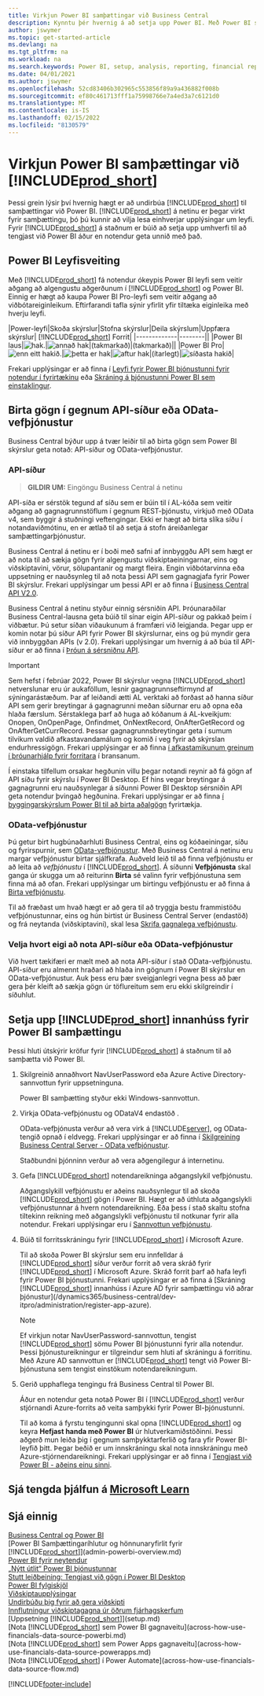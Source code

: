 ```yaml
---
title: Virkjun Power BI samþættingar við Business Central
description: Kynntu þér hvernig á að setja upp Power BI. Með Power BI skýrslum geturðu öðlast innsýn, viðskiptaupplýsingar og afkastavísa (KPI) úr Business Central gögnum.
author: jswymer
ms.topic: get-started-article
ms.devlang: na
ms.tgt_pltfrm: na
ms.workload: na
ms.search.keywords: Power BI, setup, analysis, reporting, financial report, business intelligence, KPI
ms.date: 04/01/2021
ms.author: jswymer
ms.openlocfilehash: 52cd83406b302965c553856f89a9a436882f008b
ms.sourcegitcommit: ef80c461713fff1a75998766e7a4ed3a7c6121d0
ms.translationtype: MT
ms.contentlocale: is-IS
ms.lasthandoff: 02/15/2022
ms.locfileid: "8130579"
---
```

# <a name="enabling-power-bi-integration-with-prod_short"></a>Virkjun Power BI samþættingar við [!INCLUDE[prod_short](includes/prod_short.md)]

Þessi grein lýsir því hvernig hægt er að undirbúa [!INCLUDE[prod_short](includes/prod_short.md)] til samþættingar við Power BI. [!INCLUDE[prod_short](includes/prod_short.md)] á netinu er þegar virkt fyrir samþættingu, þó þú kunnir að vilja lesa einhverjar upplýsingar um leyfi. Fyrir [!INCLUDE[prod_short](includes/prod_short.md)] á staðnum er búið að setja upp umhverfi til að tengjast við Power BI áður en notendur geta unnið með það.

## <a name="power-bi-licensing"></a><a name="license"></a>Power BI Leyfisveiting

Með [!INCLUDE[prod_short](includes/prod_short.md)] fá notendur ókeypis Power BI leyfi sem veitir aðgang að algengustu aðgerðunum í [!INCLUDE[prod_short](includes/prod_short.md)] og Power BI. Einnig er hægt að kaupa Power BI Pro-leyfi sem veitir aðgang að viðbótareiginleikum. Eftirfarandi tafla sýnir yfirlit yfir tiltæka eiginleika með hverju leyfi.

|Power-leyfi|Skoða skýrslur|Stofna skýrslur|Deila skýrslum|Uppfæra skýrslur| [!INCLUDE[prod_short](includes/prod_short.md)] Forrit|
|-------------|--------||
|Power BI laus|![hak.](media/check.png)|![annað hak](media/check.png)|(takmarkað)|(takmarkað)||
|Power BI Pro|![enn eitt hakið.](media/check.png)|![þetta er hak](media/check.png)|![aftur hak](media/check.png)|(ítarlegt)|![síðasta hakið](media/check.png)|

Frekari upplýsingar er að finna í [Leyfi fyrir Power BI þjónustunni fyrir notendur í fyrirtækinu](/power-bi/admin/service-admin-licensing-organization) eða [Skráning á þjónustunni Power BI sem einstaklingur](/power-bi/fundamentals/service-self-service-signup-for-power-bi).

## <a name="expose-data-through-api-pages-or-odata-web-services"></a><a name="exposedata"></a>Birta gögn í gegnum API-síður eða OData-vefþjónustur

Business Central býður upp á tvær leiðir til að birta gögn sem Power BI skýrslur geta notað: API-síður og OData-vefþjónustur.

### <a name="api-pages"></a>API-síður

> **GILDIR UM:** Eingöngu Business Central á netinu 

API-síða er sérstök tegund af síðu sem er búin til í AL-kóða sem veitir aðgang að gagnagrunnstöflum í gegnum REST-þjónustu, virkjuð með OData v4, sem byggir á stuðningi veftengingar. Ekki er hægt að birta slíka síðu í notandaviðmótinu, en er ætlað til að setja á stofn áreiðanlegar samþættingarþjónustur.

Business Central á netinu er í boði með safni af innbyggðu API sem hægt er að nota til að sækja gögn fyrir algengustu viðskiptaeiningarnar, eins og viðskiptavini, vörur, sölupantanir og margt fleira. Engin viðbótarvinna eða uppsetning er nauðsynleg til að nota þessi API sem gagnagjafa fyrir Power BI skýrslur. Frekari upplýsingar um þessi API er að finna í [Business Central API V2.0](/dynamics365/business-central/dev-itpro/api-reference/v2.0/).

Business Central á netinu styður einnig sérsniðin API. Þróunaraðilar Business Central-lausna geta búið til sínar eigin API-síður og pakkað þeim í viðbætur. Þú setur síðan viðaukunum á framfæri við leigjanda. Þegar upp er komin notar þú síður API fyrir Power BI skýrslurnar, eins og þú myndir gera við innbyggðan APIs (v 2.0). Frekari upplýsingar um hvernig á að búa til API-síður er að finna í [Þróun á sérsniðnu API](/dynamics365/business-central/dev-itpro/developer/devenv-develop-custom-api).

> [!IMPORTANT]
> Sem hefst í febrúar 2022, Power BI skýrslur vegna [!INCLUDE[prod_short](includes/prod_short.md)] netverslunar eru úr aukaföllum, lesnir gagnagrunnseftirmynd af sýningarástæðum. Þar af leiðandi ætti AL verktaki að forðast að hanna síður API sem gerir breytingar á gagnagrunni meðan síðurnar eru að opna eða hlaða færslum. Sérstaklega þarf að huga að kóðanum á AL-kveikjum: Onopen, OnOpenPage, Onfindmet, OnNextRecord, OnAfterGetRecord og OnAfterGetCurrRecord. Þessar gagnagrunnsbreytingar geta í sumum tilvikum valdið afkastavandamálum og komið í veg fyrir að skýrslan endurhressigögn. Frekari upplýsingar er að finna [í afkastamikunum greinum í þróunarhjálp fyrir forritara](/dynamics365/business-central/dev-itpro/performance/performance-developer?branch=main#writing-efficient-web-services) í bransanum.
>
> Í einstaka tilfellum orsakar hegðunin villu þegar notandi reynir að fá gögn af API síðu fyrir skýrslu í Power BI Desktop. Ef hins vegar breytingar á gagnagrunni eru nauðsynlegar á síðunni Power BI Desktop sérsniðin API geta notendur þvingað hegðunina. Frekari upplýsingar er að finna [í byggingarskýrslum Power BI til að birta aðalgögn](across-how-use-financials-data-source-powerbi.md#fixing-problems) fyrirtækja.

### <a name="odata-web-services"></a>OData-vefþjónustur

Þú getur birt hugbúnaðarhluti Business Central, eins og kóðaeiningar, síðu og fyrirspurnir, sem [OData-vefþjónustur](/dynamics365/business-central/dev-itpro/webservices/odata-web-services). Með Business Central á netinu eru margar vefþjónustur birtar sjálfkrafa. Auðveld leið til að finna vefþjónustu er að leita að *vefþjónustu* í [!INCLUDE[prod_short](includes/prod_short.md)]. Á síðunni **Vefþjónusta** skal ganga úr skugga um að reiturinn **Birta** sé valinn fyrir vefþjónustuna sem finna má að ofan. Frekari upplýsingar um birtingu vefþjónustu er að finna á [Birta vefþjónustu](across-how-publish-web-service.md).

Til að fræðast um hvað hægt er að gera til að tryggja bestu frammistöðu vefþjónustunnar, eins og hún birtist úr Business Central Server (endastöð) og frá neytanda (viðskiptavini), skal lesa [Skrifa gagnalega vefþjónustu](/dynamics365/business-central/dev-itpro/performance/performance-developer#writing-efficient-web-services).

### <a name="choosing-whether-to-use-api-pages-or-odata-web-services"></a>Velja hvort eigi að nota API-síður eða OData-vefþjónustur

Við hvert tækifæri er mælt með að nota API-síður í stað OData-vefþjónustu. API-síður eru almennt hraðari að hlaða inn gögnum í Power BI skýrslur en OData-vefþjónustur. Auk þess eru þær sveigjanlegri vegna þess að þær gera þér kleift að sækja gögn úr töflureitum sem eru ekki skilgreindir í síðuhlut.

## <a name="set-up-prod_short-on-premises-for-power-bi-integration"></a><a name="setup"></a>Setja upp [!INCLUDE[prod_short](includes/prod_short.md)] innanhúss fyrir Power BI samþættingu

Þessi hluti útskýrir kröfur fyrir [!INCLUDE[prod_short](includes/prod_short.md)] á staðnum til að samþætta við Power BI.

1. Skilgreinið annaðhvort NavUserPassword eða Azure Active Directory-sannvottun fyrir uppsetninguna.

    Power BI samþætting styður ekki Windows-sannvottun.  

2. Virkja OData-vefþjónustu og ODataV4 endastöð .

    OData-vefþjónusta verður að vera virk á [!INCLUDE[server](includes/server.md)], og OData-tengið opnað í eldvegg. Frekari upplýsingar er að finna í [Skilgreining Business Central Server - OData vefþjónustur](/dynamics365/business-central/dev-itpro/administration/configure-server-instance#ODataServices).

    Staðbundni þjónninn verður að vera aðgengilegur á internetinu.

3. Gefa [!INCLUDE[prod_short](includes/prod_short.md)] notendareikninga aðgangslykil vefþjónustu.

    Aðgangslykill vefþjónustu er aðeins nauðsynlegur til að skoða [!INCLUDE[prod_short](includes/prod_short.md)] gögn í Power BI. Hægt er að úthluta aðgangslykli vefþjónustunnar á hvern notendareikning. Eða þess í stað skaltu stofna tiltekinn reikning með aðgangslykli vefþjónustu til notkunar fyrir alla notendur. Frekari upplýsingar eru í [Sannvottun vefþjónustu](/dynamics365/business-central/dev-itpro/webservices/web-services-authentication#generate-a-web-service-access-key).

    <!--
    > [!IMPORTANT]
    > With [!INCLUDE[prod_short](../developer/includes/prod_short.md)] online, the use of access keys (Basic Auth) for web service authentication is [deprecated](/dynamics365/business-central/dev-itpro/upgrade/deprecated-features-w1#accesskeys). We recommend that you use OAuth2 instead. For more information, see [Using OAuth to Authorize Business Central Web Services](/dynamics365/business-central/dev-itpro/webservices/authenticate-web-services-using-oauth).-->

4. Búið til forritsskráningu fyrir [!INCLUDE[prod_short](includes/prod_short.md)] í Microsoft Azure.

    Til að skoða Power BI skýrslur sem eru innfelldar á [!INCLUDE[prod_short](includes/prod_short.md)] síður verður forrit að vera skráð fyrir [!INCLUDE[prod_short](includes/prod_short.md)] í Microsoft Azure. Skráð forrit þarf að hafa leyfi fyrir Power BI þjónustunni. Frekari upplýsingar er að finna á [Skráning [!INCLUDE[prod_short](includes/prod_short.md)] innanhúss í Azure AD fyrir samþættingu við aðrar þjónustur](/dynamics365/business-central/dev-itpro/administration/register-app-azure).

    > [!NOTE]
    > Ef virkjun notar NavUserPassword-sannvottun, tengist [!INCLUDE[prod_short](includes/prod_short.md)] sömu Power BI þjónustunni fyrir alla notendur. Þessi þjónustureikningur er tilgreindur sem hluti af skráningu á forritinu. Með Azure AD sannvottun er [!INCLUDE[prod_short](includes/prod_short.md)] tengt við Power BI-þjónustuna sem tengist einstökum notendareikningum.

    <!-- Windows authentication can also be used but you can't get data from BC in Power BI -->
5. Gerið upphaflega tengingu frá Business Central til Power BI.

    Áður en notendur geta notað Power BI í [!INCLUDE[prod_short](includes/prod_short.md)] verður stjórnandi Azure-forrits að veita samþykki fyrir Power BI-þjónustunni.

    Til að koma á fyrstu tengingunni skal opna [!INCLUDE[prod_short](includes/prod_short.md)] og keyra **Hefjast handa með Power BI** úr hlutverkamiðstöðinni. Þessi aðgerð mun leiða þig í gegnum samþykktarferlið og fara yfir Power BI-leyfið þitt. Þegar beðið er um innskráningu skal nota innskráningu með Azure-stjórnendareikningi. Frekari upplýsingar er að finna í [Tengjast við Power BI - aðeins einu sinni](across-working-with-powerbi.md#connect).


## <a name="see-related-training-at-microsoft-learn"></a>Sjá tengda þjálfun á [Microsoft Learn](/learn/modules/Configure-powerbi-excel-dynamics-365-business-central/index)

## <a name="see-also"></a>Sjá einnig

[Business Central og Power BI](admin-powerbi.md)  
[Power BI Samþættingaríhlutur og hönnunaryfirlit fyrir [!INCLUDE[prod_short](includes/prod_short.md)]](admin-powerbi-overview.md)  
[Power BI fyrir neytendur](/power-bi/consumer/end-user-consumer)  
[„Nýtt útlit“ Power BI þjónustunnar](/power-bi/service-new-look)  
[Stutt leiðbeining: Tengjast við gögn í Power BI Desktop](/power-bi/desktop-quickstart-connect-to-data)  
[Power BI fylgiskjöl](/power-bi/)  
[Viðskiptaupplýsingar](bi.md)  
[Undirbúðu þig fyrir að gera viðskipti](ui-get-ready-business.md)  
[Innflutningur viðskiptagagna úr öðrum fjárhagskerfum](across-import-data-configuration-packages.md)  
[Uppsetning [!INCLUDE[prod_short](includes/prod_short.md)]](setup.md)  
[Nota [!INCLUDE[prod_short](includes/prod_short.md)] sem Power BI gagnaveitu](across-how-use-financials-data-source-powerbi.md)  
[Nota [!INCLUDE[prod_short](includes/prod_short.md)] sem Power Apps gagnaveitu](across-how-use-financials-data-source-powerapps.md)  
[Nota [!INCLUDE[prod_short](includes/prod_short.md)] í Power Automate](across-how-use-financials-data-source-flow.md)  




[!INCLUDE[footer-include](includes/footer-banner.md)]